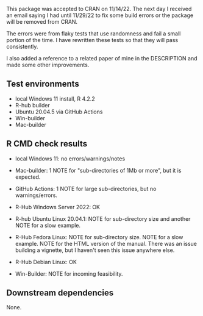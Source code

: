 This package was accepted to CRAN on 11/14/22.
The next day I received an email saying I had until 11/29/22 to fix
some build errors or the package will be removed from CRAN.

The errors were from flaky tests that use randomness and fail a small portion
of the time. I have rewritten these tests so that they will pass consistently.

I also added a reference to a related paper of mine in the DESCRIPTION
and made some other improvements.


## Test environments
* local Windows 11 install, R 4.2.2
* R-hub builder
* Ubuntu 20.04.5 via GitHub Actions
* Win-builder
* Mac-builder

## R CMD check results

* local Windows 11: no errors/warnings/notes

* Mac-builder: 1 NOTE for "sub-directories of 1Mb or more", but it is expected.

* GitHub Actions: 1 NOTE for large sub-directories, but no
warnings/errors.

* R-Hub Windows Server 2022: OK

* R-hub Ubuntu Linux 20.04.1: NOTE for sub-directory size and another
NOTE for a slow example.

* R-Hub Fedora Linux: NOTE for sub-directory size. NOTE for a slow example.
NOTE for the HTML version of the manual. There was an issue building a vignette,
but I haven't seen this issue anywhere else.

* R-Hub Debian Linux: OK

* Win-Builder: NOTE for incoming feasibility.

## Downstream dependencies

None.
